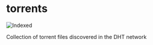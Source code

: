 torrents 
========
![Indexed](https://img.shields.io/badge/indexed-5633-blue)

Collection of torrent files discovered in the DHT network
